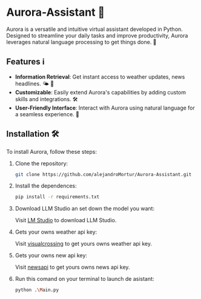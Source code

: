 # Aurora-Assistant 🌟

Aurora is a versatile and intuitive virtual assistant developed in Python. Designed to streamline your daily tasks and improve productivity, Aurora leverages natural language processing to get things done. 🚀

## Features ℹ️

- **Information Retrieval**: Get instant access to weather updates, news headlines. 🌤️ 📰
- **Customizable**: Easily extend Aurora's capabilities by adding custom skills and integrations. 🛠️
- **User-Friendly Interface**: Interact with Aurora using natural language for a seamless experience. 💬

## Installation 🛠️

To install Aurora, follow these steps:

1. Clone the repository:

   ```bash
   git clone https://github.com/alejandroMortur/Aurora-Assistant.git
   ```

2. Install the dependences:

   ```bash
   pip install -r requirements.txt
   ```
3. Download LLM Studio an set down the model you want:

   Visit [LM Studio](https://lmstudio.ai) to download LLM Studio.

4. Gets your owns weather api key:

   Visit [visualcrossing](https://www.visualcrossing.com) to get yours owns weather api key.
5. Gets your owns new api key:

   Visit [newsapi](https://newsapi.org) to get yours owns news api key.

6. Run this comand on your terminal to launch de asistant:

   ```bash
   python .\Main.py
   ```
